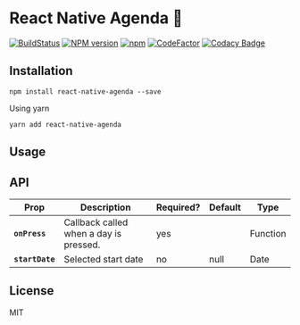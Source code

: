 # React Native Agenda 📆

[![BuildStatus](https://img.shields.io/travis/maggialejandro/react-native-agenda/master.svg)](https://travis-ci.com/maggialejandro/react-native-agenda)
[![NPM version](https://img.shields.io/npm/v/react-native-agenda.svg)](https://www.npmjs.com/package/react-native-agenda) [![npm](https://img.shields.io/npm/dw/react-native-agenda.svg)](https://github.com/maggialejandro/react-native-agenda) [![CodeFactor](https://www.codefactor.io/repository/github/maggialejandro/react-native-agenda/badge)](https://www.codefactor.io/repository/github/maggialejandro/react-native-agenda) [![Codacy Badge](https://api.codacy.com/project/badge/Grade/832690f286a5451cacdae664d63be3b9)](https://www.codacy.com/app/maggialejandro/react-native-agenda?utm_source=github.com&utm_medium=referral&utm_content=maggialejandro/react-native-agenda&utm_campaign=Badge_Grade)

## Installation

```console
npm install react-native-agenda --save
```

Using yarn

```console
yarn add react-native-agenda
```

## Usage

## API

| Prop            | Description                            | Required? | Default | Type     |
| --------------- | -------------------------------------- | --------- | ------- | -------- |
| **`onPress`**   | Callback called when a day is pressed. | yes       |         | Function |
| **`startDate`** | Selected start date                    | no        | null    | Date     |

## License

MIT
